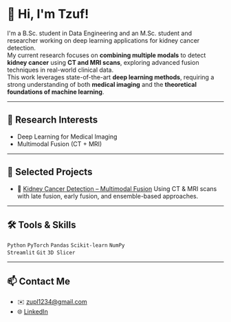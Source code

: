 # 👋 Hi, I'm Tzuf!

I'm a B.Sc. student in Data Engineering and an M.Sc. student and researcher working on deep learning applications for kidney cancer detection.  
My current research focuses on **combining multiple modals** to detect **kidney cancer** using **CT and MRI scans**, exploring advanced fusion techniques in real-world clinical data.  
This work leverages state-of-the-art **deep learning methods**, requiring a strong understanding of both **medical imaging** and the **theoretical foundations of machine learning**.

---

## 🧠 Research Interests
- Deep Learning for Medical Imaging
- Multimodal Fusion (CT + MRI)

---

## 🚀 Selected Projects
- 🧬 [Kidney Cancer Detection – Multimodal Fusion](https://github.com/your-username/kidney-cancer-detection](https://github.com/TzufLahan/Thesis))  
  Using CT & MRI scans with late fusion, early fusion, and ensemble-based approaches.


---

## 🛠️ Tools & Skills
`Python` `PyTorch` `Pandas` `Scikit-learn` `NumPy`  
  `Streamlit` `Git` `3D Slicer`

---

## 📫 Contact Me
- ✉️ zupl1234@gmail.com
- 🌐 [LinkedIn](https://www.linkedin.com/in/tzuf](https://www.linkedin.com/in/tzuf-lahan-962b76233/))



